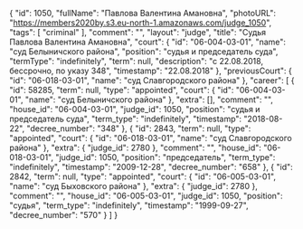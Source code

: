 {
    "id": 1050,
    "fullName": "Павлова Валентина Амановна",
    "photoURL": "https://members2020by.s3.eu-north-1.amazonaws.com/judge_1050",
    "tags": [
        "criminal"
    ],
    "comment": "",
    "layout": "judge",
    "title": "Судья Павлова Валентина Амановна",
    "court": {
        "id": "06-004-03-01",
        "name": "суд Белыничского района",
        "position": "судья и председатель суда",
        "termType": "indefinitely",
        "term": null,
        "description": "c 22.08.2018, бессрочно, по указу 348",
        "timestamp": "22.08.2018"
    },
    "previousCourt": {
        "id": "06-018-03-01",
        "name": "суд Славгородского района"
    },
    "career": [
        {
            "id": 58285,
            "term": null,
            "type": "appointed",
            "court": {
                "id": "06-004-03-01",
                "name": "суд Белыничского района"
            },
            "extra": [],
            "comment": "",
            "house_id": "06-004-03-01",
            "judge_id": 1050,
            "position": "судья и председатель суда",
            "term_type": "indefinitely",
            "timestamp": "2018-08-22",
            "decree_number": "348"
        },
        {
            "id": 2843,
            "term": null,
            "type": "appointed",
            "court": {
                "id": "06-018-03-01",
                "name": "суд Славгородского района"
            },
            "extra": {
                "judge_id": 2780
            },
            "comment": "",
            "house_id": "06-018-03-01",
            "judge_id": 1050,
            "position": "председатель",
            "term_type": "indefinitely",
            "timestamp": "2009-12-28",
            "decree_number": "658"
        },
        {
            "id": 2842,
            "term": null,
            "type": "appointed",
            "court": {
                "id": "06-005-03-01",
                "name": "суд Быховского района"
            },
            "extra": {
                "judge_id": 2780
            },
            "comment": "",
            "house_id": "06-005-03-01",
            "judge_id": 1050,
            "position": "судья",
            "term_type": "indefinitely",
            "timestamp": "1999-09-27",
            "decree_number": "570"
        }
    ]
}